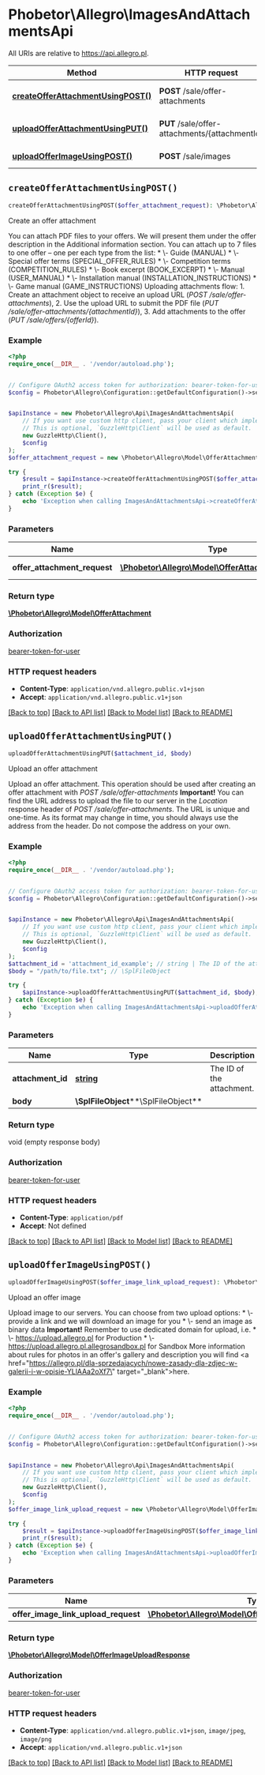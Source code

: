 # Phobetor\Allegro\ImagesAndAttachmentsApi

All URIs are relative to https://api.allegro.pl.

Method | HTTP request | Description
------------- | ------------- | -------------
[**createOfferAttachmentUsingPOST()**](ImagesAndAttachmentsApi.md#createOfferAttachmentUsingPOST) | **POST** /sale/offer-attachments | Create an offer attachment
[**uploadOfferAttachmentUsingPUT()**](ImagesAndAttachmentsApi.md#uploadOfferAttachmentUsingPUT) | **PUT** /sale/offer-attachments/{attachmentId} | Upload an offer attachment
[**uploadOfferImageUsingPOST()**](ImagesAndAttachmentsApi.md#uploadOfferImageUsingPOST) | **POST** /sale/images | Upload an offer image


## `createOfferAttachmentUsingPOST()`

```php
createOfferAttachmentUsingPOST($offer_attachment_request): \Phobetor\Allegro\Model\OfferAttachment
```

Create an offer attachment

You can attach PDF files to your offers. We will present them under the offer description in the Additional information section. You can attach up to 7 files to one offer – one per each type from the list:   * \\- Guide (MANUAL)   * \\- Special offer terms (SPECIAL_OFFER_RULES)   * \\- Competition terms (COMPETITION_RULES)   * \\- Book excerpt (BOOK_EXCERPT)   * \\- Manual (USER_MANUAL)   * \\- Installation manual (INSTALLATION_INSTRUCTIONS)   * \\- Game manual (GAME_INSTRUCTIONS)  Uploading attachments flow:   1. Create an attachment object to receive an upload URL (*POST /sale/offer-attachments*),   2. Use the upload URL to submit the PDF file (*PUT /sale/offer-attachments/{attachmentId}*),   3. Add attachments to the offer (*PUT /sale/offers/{offerId}*).

### Example

```php
<?php
require_once(__DIR__ . '/vendor/autoload.php');


// Configure OAuth2 access token for authorization: bearer-token-for-user
$config = Phobetor\Allegro\Configuration::getDefaultConfiguration()->setAccessToken('YOUR_ACCESS_TOKEN');


$apiInstance = new Phobetor\Allegro\Api\ImagesAndAttachmentsApi(
    // If you want use custom http client, pass your client which implements `GuzzleHttp\ClientInterface`.
    // This is optional, `GuzzleHttp\Client` will be used as default.
    new GuzzleHttp\Client(),
    $config
);
$offer_attachment_request = new \Phobetor\Allegro\Model\OfferAttachmentRequest(); // \Phobetor\Allegro\Model\OfferAttachmentRequest | offer attachment

try {
    $result = $apiInstance->createOfferAttachmentUsingPOST($offer_attachment_request);
    print_r($result);
} catch (Exception $e) {
    echo 'Exception when calling ImagesAndAttachmentsApi->createOfferAttachmentUsingPOST: ', $e->getMessage(), PHP_EOL;
}
```

### Parameters

Name | Type | Description  | Notes
------------- | ------------- | ------------- | -------------
 **offer_attachment_request** | [**\Phobetor\Allegro\Model\OfferAttachmentRequest**](../Model/OfferAttachmentRequest.md)| offer attachment |

### Return type

[**\Phobetor\Allegro\Model\OfferAttachment**](../Model/OfferAttachment.md)

### Authorization

[bearer-token-for-user](../../README.md#bearer-token-for-user)

### HTTP request headers

- **Content-Type**: `application/vnd.allegro.public.v1+json`
- **Accept**: `application/vnd.allegro.public.v1+json`

[[Back to top]](#) [[Back to API list]](../../README.md#endpoints)
[[Back to Model list]](../../README.md#models)
[[Back to README]](../../README.md)

## `uploadOfferAttachmentUsingPUT()`

```php
uploadOfferAttachmentUsingPUT($attachment_id, $body)
```

Upload an offer attachment

Upload an offer attachment. This operation should be used after creating an offer attachment with *POST /sale/offer-attachments* **Important!** You can find the URL address to upload the file to our server in the *Location* response header of *POST /sale/offer-attachments*. The URL is unique and one-time. As its format may change in time, you should always use the address from the header. Do not compose the address on your own.

### Example

```php
<?php
require_once(__DIR__ . '/vendor/autoload.php');


// Configure OAuth2 access token for authorization: bearer-token-for-user
$config = Phobetor\Allegro\Configuration::getDefaultConfiguration()->setAccessToken('YOUR_ACCESS_TOKEN');


$apiInstance = new Phobetor\Allegro\Api\ImagesAndAttachmentsApi(
    // If you want use custom http client, pass your client which implements `GuzzleHttp\ClientInterface`.
    // This is optional, `GuzzleHttp\Client` will be used as default.
    new GuzzleHttp\Client(),
    $config
);
$attachment_id = 'attachment_id_example'; // string | The ID of the attachment.
$body = "/path/to/file.txt"; // \SplFileObject

try {
    $apiInstance->uploadOfferAttachmentUsingPUT($attachment_id, $body);
} catch (Exception $e) {
    echo 'Exception when calling ImagesAndAttachmentsApi->uploadOfferAttachmentUsingPUT: ', $e->getMessage(), PHP_EOL;
}
```

### Parameters

Name | Type | Description  | Notes
------------- | ------------- | ------------- | -------------
 **attachment_id** | [**string**](../Model/.md)| The ID of the attachment. |
 **body** | **\SplFileObject****\SplFileObject**|  | [optional]

### Return type

void (empty response body)

### Authorization

[bearer-token-for-user](../../README.md#bearer-token-for-user)

### HTTP request headers

- **Content-Type**: `application/pdf`
- **Accept**: Not defined

[[Back to top]](#) [[Back to API list]](../../README.md#endpoints)
[[Back to Model list]](../../README.md#models)
[[Back to README]](../../README.md)

## `uploadOfferImageUsingPOST()`

```php
uploadOfferImageUsingPOST($offer_image_link_upload_request): \Phobetor\Allegro\Model\OfferImageUploadResponse
```

Upload an offer image

Upload image to our servers. You can choose from two upload options:   * \\- provide a link and we will download an image for you   * \\- send an image as binary data  **Important!** Remember to use dedicated domain for upload, i.e.   * \\- https://upload.allegro.pl for Production   * \\- https://upload.allegro.pl.allegrosandbox.pl for Sandbox  More information about rules for photos in an offer's gallery and description you will find <a href=\"https://allegro.pl/dla-sprzedajacych/nowe-zasady-dla-zdjec-w-galerii-i-w-opisie-YLlAAa2oXf7\" target=\"_blank\">here</a>.

### Example

```php
<?php
require_once(__DIR__ . '/vendor/autoload.php');


// Configure OAuth2 access token for authorization: bearer-token-for-user
$config = Phobetor\Allegro\Configuration::getDefaultConfiguration()->setAccessToken('YOUR_ACCESS_TOKEN');


$apiInstance = new Phobetor\Allegro\Api\ImagesAndAttachmentsApi(
    // If you want use custom http client, pass your client which implements `GuzzleHttp\ClientInterface`.
    // This is optional, `GuzzleHttp\Client` will be used as default.
    new GuzzleHttp\Client(),
    $config
);
$offer_image_link_upload_request = new \Phobetor\Allegro\Model\OfferImageLinkUploadRequest(); // \Phobetor\Allegro\Model\OfferImageLinkUploadRequest

try {
    $result = $apiInstance->uploadOfferImageUsingPOST($offer_image_link_upload_request);
    print_r($result);
} catch (Exception $e) {
    echo 'Exception when calling ImagesAndAttachmentsApi->uploadOfferImageUsingPOST: ', $e->getMessage(), PHP_EOL;
}
```

### Parameters

Name | Type | Description  | Notes
------------- | ------------- | ------------- | -------------
 **offer_image_link_upload_request** | [**\Phobetor\Allegro\Model\OfferImageLinkUploadRequest**](../Model/OfferImageLinkUploadRequest.md)|  |

### Return type

[**\Phobetor\Allegro\Model\OfferImageUploadResponse**](../Model/OfferImageUploadResponse.md)

### Authorization

[bearer-token-for-user](../../README.md#bearer-token-for-user)

### HTTP request headers

- **Content-Type**: `application/vnd.allegro.public.v1+json`, `image/jpeg`, `image/png`
- **Accept**: `application/vnd.allegro.public.v1+json`

[[Back to top]](#) [[Back to API list]](../../README.md#endpoints)
[[Back to Model list]](../../README.md#models)
[[Back to README]](../../README.md)
